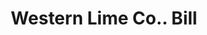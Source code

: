 ---
doi: 10.7916/D8QV4ZQP
date_other: '1924'
date_other_textual: '1924'
form: printed ephemera
genre:
- Invoices
name:
- Western Lime Co.
object_in_context_url: https://biggert.cul.columbia.edu/items/view/ave_biggert_01726
subject_hierarchical_geographic:
- Denver, Colorado, United States
subject_name:
- Western Lime Co.
title: Western Lime Co.. Bill
sort_title: Western Lime Co.. Bill
call_number: ave_biggert_01726
coordinates:
- 39.761944444444445,-104.88111111111111
pid: ave_biggert_01726
identifiers: ave_biggert_01726
thumbnail: https://derivativo-3.library.columbia.edu/iiif/2/ldpd:490836/full/!256,256/0/native.jpg
permalink: /biggert/ave_biggert_01726/
layout: iiif-image-page
---
